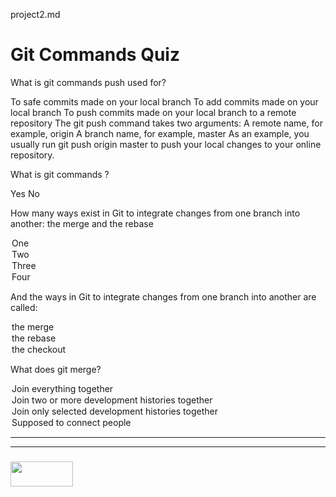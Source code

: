 project2.md

# Git Commands Quiz


<quiz name="Git Commands Quiz">
    <question multiple>
        <p>What is git commands push used for?</p>
        <answer>To safe commits made on your local branch</answer>
        <answer>To add commits made on your local branch</answer>
        <answer correct>To push commits made on your local branch to a remote repository</answer>
        <explanation>The git push command takes two arguments: 
         A remote name, for example, origin
		 A branch name, for example, master
		As an example, you usually run git push origin master to push your local changes to your online repository.</explanation>
    </question>
    <question>
        <p>What is git commands ?</p>
        <answer correct>Yes</answer>
        <answer>No</answer>
    </question>
    <question>
        <p> How many ways exist in Git to integrate changes from one branch into another: the merge and the rebase</p>
        <answer>
            <option>One</option>
            <option correct>Two</option>
            <option>Three</option>
            <option>Four</option>
        </answer>
        <answer>
        <p>And the ways in Git to integrate changes from one branch into another are called: </p>
            <option correct>the merge</option>
            <option correct>the rebase</option>
            <option>the checkout</option>
        </answer>
        <answer>
        <p>What does git merge?</p>
            <option>Join everything together</option>
            <option correct> Join two or more development histories together</option>
            <option>Join only selected development histories together</option>
            <option>Supposed to connect people</option>
        </answer>
    </question>
</quiz>

___
___
### <a href="http://elewa.education/blog" target="_blank"><img src="https://user-images.githubusercontent.com/18554853/34921062-506450ae-f97d-11e7-875f-6feeb26ad72d.png" width="100" height="40"/></a>